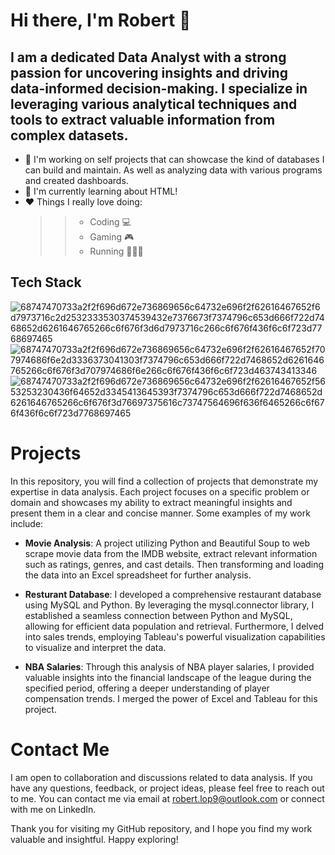 # Hi there, I'm **Robert** 👋 <br> 
## I am a dedicated **Data Analyst** with a strong passion for uncovering insights and driving data-informed decision-making. I specialize in leveraging various analytical techniques and tools to extract valuable information from complex datasets. <br>

* 🔭 I'm working on self projects that can showcase the kind of databases I can build and maintain. As well as analyzing data with various programs and created dashboards. 
* 🌱 I'm currently learning about HTML!
* ❤️ Things I really love doing:
    >> - Coding 💻
    >> - Gaming 🎮
    >> - Running 🏃🏻‍♂️

## Tech Stack 

![68747470733a2f2f696d672e736869656c64732e696f2f62616467652f6d7973716c2d2532333530374539432e7376673f7374796c653d666f722d7468652d6261646765266c6f676f3d6d7973716c266c6f676f436f6c6f723d7768697465](https://user-images.githubusercontent.com/113561106/236952278-b19e5c3b-c54c-4e7f-8cbf-3cf6f92f98bb.png)
![68747470733a2f2f696d672e736869656c64732e696f2f62616467652f707974686f6e2d3336373041303f7374796c653d666f722d7468652d6261646765266c6f676f3d707974686f6e266c6f676f436f6c6f723d463743413346](https://user-images.githubusercontent.com/113561106/236952475-df8439f7-ee38-43fd-a038-4739abd75ba2.png)
![68747470733a2f2f696d672e736869656c64732e696f2f62616467652f5653253230436f64652d3345413645393f7374796c653d666f722d7468652d6261646765266c6f676f3d76697375616c73747564696f636f6465266c6f676f436f6c6f723d7768697465](https://user-images.githubusercontent.com/113561106/236952466-07c612b6-2cb5-4009-aa91-8a6c7e28ad1c.png)


# Projects
In this repository, you will find a collection of projects that demonstrate my expertise in data analysis. Each project focuses on a specific problem or domain and showcases my ability to extract meaningful insights and present them in a clear and concise manner. Some examples of my work include:<br/>
 - **Movie Analysis**: A project utilizing Python and Beautiful Soup to web scrape movie data from the IMDB website, extract relevant information such as ratings, genres, and cast details. Then transforming and loading the data into an Excel spreadsheet for further analysis.
    
- **Resturant Database**: I developed a comprehensive restaurant database using MySQL and Python. By leveraging the mysql.connector library, I established a seamless connection between Python and MySQL, allowing for efficient data population and retrieval. Furthermore, I delved into sales trends, employing Tableau's powerful visualization capabilities to visualize and interpret the data.

- **NBA Salaries**: Through this analysis of NBA player salaries, I provided valuable insights into the financial landscape of the league during the specified period, offering a deeper understanding of player compensation trends. I merged the power of Excel and Tableau for this project.

# Contact Me <br/>
I am open to collaboration and discussions related to data analysis. If you have any questions, feedback, or project ideas, please feel free to reach out to me. You can contact me via email at robert.lop9@outlook.com or connect with me on LinkedIn.

Thank you for visiting my GitHub repository, and I hope you find my work valuable and insightful. Happy exploring!


<!--
**Robmanpacman/robmanpacman** is a ✨ _special_ ✨ repository because its `README.md` (this file) appears on your GitHub profile.

Here are some ideas to get you started:

- 🔭 I’m currently working on ...
- 🌱 I’m currently learning ...
- 👯 I’m looking to collaborate on ...
- 🤔 I’m looking for help with ...
- 💬 Ask me about ...
- 📫 How to reach me: ...
- 😄 Pronouns: ...
- ⚡ Fun fact: ...
-->
